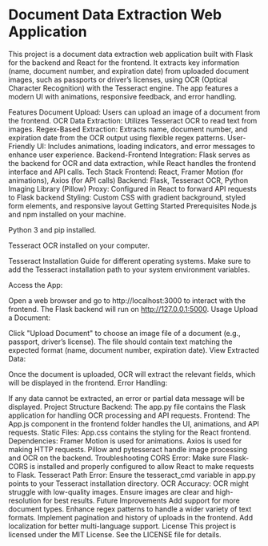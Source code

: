 ﻿# Document Data Extraction Web Application
This project is a document data extraction web application built with Flask for the backend and React for the frontend. It extracts key information (name, document number, and expiration date) from uploaded document images, such as passports or driver’s licenses, using OCR (Optical Character Recognition) with the Tesseract engine. The app features a modern UI with animations, responsive feedback, and error handling.

Features
Document Upload: Users can upload an image of a document from the frontend.
OCR Data Extraction: Utilizes Tesseract OCR to read text from images.
Regex-Based Extraction: Extracts name, document number, and expiration date from the OCR output using flexible regex patterns.
User-Friendly UI: Includes animations, loading indicators, and error messages to enhance user experience.
Backend-Frontend Integration: Flask serves as the backend for OCR and data extraction, while React handles the frontend interface and API calls.
Tech Stack
Frontend: React, Framer Motion (for animations), Axios (for API calls)
Backend: Flask, Tesseract OCR, Python Imaging Library (Pillow)
Proxy: Configured in React to forward API requests to Flask backend
Styling: Custom CSS with gradient background, styled form elements, and responsive layout
Getting Started
Prerequisites
Node.js and npm installed on your machine.

Python 3 and pip installed.

Tesseract OCR installed on your computer.

Tesseract Installation Guide for different operating systems.
Make sure to add the Tesseract installation path to your system environment variables.

Access the App:

Open a web browser and go to http://localhost:3000 to interact with the frontend.
The Flask backend will run on http://127.0.0.1:5000.
Usage
Upload a Document:

Click "Upload Document" to choose an image file of a document (e.g., passport, driver’s license).
The file should contain text matching the expected format (name, document number, expiration date).
View Extracted Data:

Once the document is uploaded, OCR will extract the relevant fields, which will be displayed in the frontend.
Error Handling:

If any data cannot be extracted, an error or partial data message will be displayed.
Project Structure
Backend: The app.py file contains the Flask application for handling OCR processing and API requests.
Frontend: The App.js component in the frontend folder handles the UI, animations, and API requests.
Static Files: App.css contains the styling for the React frontend.
Dependencies:
Framer Motion is used for animations.
Axios is used for making HTTP requests.
Pillow and pytesseract handle image processing and OCR on the backend.
Troubleshooting
CORS Error: Make sure Flask-CORS is installed and properly configured to allow React to make requests to Flask.
Tesseract Path Error: Ensure the tesseract_cmd variable in app.py points to your Tesseract installation directory.
OCR Accuracy: OCR might struggle with low-quality images. Ensure images are clear and high-resolution for best results.
Future Improvements
Add support for more document types.
Enhance regex patterns to handle a wider variety of text formats.
Implement pagination and history of uploads in the frontend.
Add localization for better multi-language support.
License
This project is licensed under the MIT License. See the LICENSE file for details.
